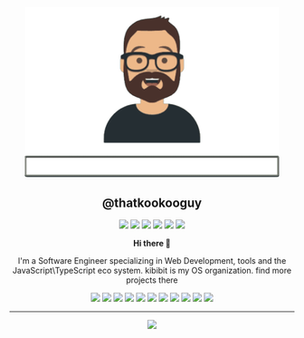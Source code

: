 

<p align="center">
  <a href="https://github.com/thatkookooguy" target="blank"><img src="2020-10-17-12-58-11.gif" width="450" ></a>
  <h2 align="center">
    @thatkookooguy
  </h2>
</p>
<p align="center">
  <a href="#"><img src="http://img.shields.io/static/v1?label=Stackoverflow&message=thatkookooguy&color=FE7A16&style=for-the-badge&logo=stackoverflow"></a>
  <a href="#"><img src="http://img.shields.io/static/v1?label=twitter&message=thatkookooguy&color=1DA1F2&style=for-the-badge&logo=twitter"></a>
  <a href="#"><img src="http://img.shields.io/static/v1?label=twitter&message=thatkookooguy&color=1DA1F2&style=for-the-badge&logo=twitter"></a>
  <a href="#"><img src="http://img.shields.io/static/v1?label=codepen&message=thatkookooguy&color=212121&style=for-the-badge&logo=codepen"></a>
  <a href="#"><img src="http://img.shields.io/static/v1?label=linkedin&message=thatkookooguy&color=0077B5&style=for-the-badge&logo=linkedin"></a>
  <a href="#"><img src="http://img.shields.io/static/v1?label=twitch&message=thatkookooguy&color=9146FF&style=for-the-badge&logo=twitch"></a>
</p>
<p align="center">
  <strong>Hi there 👋</strong>
  </p>
  <p align="center">
  I'm a Software Engineer specializing in Web Development, tools and the JavaScript\TypeScript eco system. kibibit is my OS organization. find more projects there
</p>
<p align="center">
  <a href="#"><img src="http://img.shields.io/static/v1?label=%20&message=TypeScript&color=007ACC&style=for-the-badge&logo=typescript"></a>
  <a href="#"><img src="http://img.shields.io/static/v1?label=%20&message=JavaScript&color=212121&style=for-the-badge&logo=javascript"></a>
  <a href="#"><img src="http://img.shields.io/static/v1?label=%20&message=HTML&color=212121&style=for-the-badge&logo=html5"></a>
  <a href="#"><img src="http://img.shields.io/static/v1?label=%20&message=SASS&color=212121&style=for-the-badge&logo=sass"></a>
  <a href="#"><img src="http://img.shields.io/static/v1?label=%20&message=css&color=1572B6&style=for-the-badge&logo=css3"></a>
  <a href="#"><img src="http://img.shields.io/static/v1?label=%20&message=angular&color=DD0031&style=for-the-badge&logo=angular"></a>
  <a href="#"><img src="http://img.shields.io/static/v1?label=%20&message=Material%20Design&color=whitesmoke&style=for-the-badge&logo=material-design"></a>
  <a href="#"><img src="http://img.shields.io/static/v1?label=%20&message=jest&color=C21325&style=for-the-badge&logo=jest"></a>
  <a href="#"><img src="http://img.shields.io/static/v1?label=%20&message=git&color=212121&style=for-the-badge&logo=git"></a>
  <a href="#"><img src="http://img.shields.io/static/v1?label=%20&message=nest&color=E0234E&style=for-the-badge&logo=nestjs"></a>
  <a href="#"><img src="http://img.shields.io/static/v1?label=%20&message=kubernetes&color=212121&style=for-the-badge&logo=kubernetes"></a>
</p>
<hr>
<p align="center">
  <img src="https://github-readme-stats.vercel.app/api?username=thatkookooguy&hide=stars&show_icons=true&theme=cobalt">
</p>

<!--
**Thatkookooguy/thatkookooguy** is a ✨ _special_ ✨ repository because its `README.md` (this file) appears on your GitHub profile.

Here are some ideas to get you started:

- 🔭 I’m currently working on ...
- 🌱 I’m currently learning ...
- 👯 I’m looking to collaborate on ...
- 🤔 I’m looking for help with ...
- 💬 Ask me about ...
- 📫 How to reach me: ...
- 😄 Pronouns: ...
- ⚡ Fun fact: ...
-->
